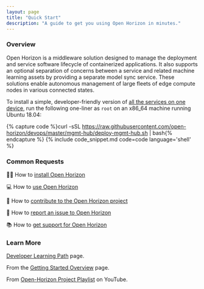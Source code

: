 ```yaml
---
layout: page
title: "Quick Start"
description: "A guide to get you using Open Horizon in minutes."
---
```


### Overview

Open Horizon is a middleware solution designed to manage the deployment and service software lifecycle of containerized applications. It also supports an optional separation of concerns between a service and related machine learning assets by providing a separate model sync service.  These solutions enable autonomous management of large fleets of edge compute nodes in various connected states.

To install a simple, developer-friendly version of [all the services on one device](https://github.com/open-horizon/devops/tree/master/mgmt-hub), run the following one-liner as `root` on an x86_64 machine running Ubuntu 18.04:

{% capture code %}curl -sSL https://raw.githubusercontent.com/open-horizon/devops/master/mgmt-hub/deploy-mgmt-hub.sh | bash{% endcapture %}
{% include code_snippet.md code=code language='shell' %}

### Common Requests

👩‍💻 How to [install Open Horizon](common-requests/install.md)

💻 How to [use Open Horizon](common-requests/use.md)

💾 How to [contribute to the Open Horizon project](common-requests/contribute.md)

🐞 How to [report an issue to Open Horizon](common-requests/report-an-issue.md)

📚 How to [get support for Open Horizon](common-requests/get-technical-support.md)

### Learn More

[Developer Learning Path](/docs/getting_started/developer_learning_path.html) page.

From the [Getting Started Overview](/docs/getting_started/overview_oh.html) page.

From [Open-Horizon Project Playlist](https://www.youtube.com/playlist?list=PLgohd895XSUddtseFy4HxCqTqqlYfW8Ix) on YouTube.